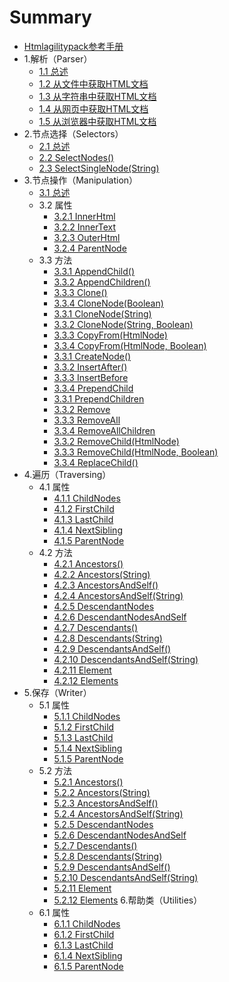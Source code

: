 # Summary

* [Htmlagilitypack参考手册](README.md)
* 1.解析（Parser）
    * [ 1.1 总述](part-1/1.1.md)
    * [ 1.2 从文件中获取HTML文档](part-1/1.2.md)
    * [ 1.3 从字符串中获取HTML文档](part-1/1.3.md)
    * [ 1.4 从网页中获取HTML文档](part-1/1.4.md)
    * [ 1.5 从浏览器中获取HTML文档](part-1/1.5.md)
* 2.节点选择（Selectors）
    * [ 2.1 总述](part-2/2.1.md)
    * [ 2.2 SelectNodes()](part-2/2.2.md)
    * [ 2.3 SelectSingleNode(String)](part-2/2.3.md)
* 3.节点操作（Manipulation）
    * [ 3.1 总述](part-3/3.1.md)
    * 3.2 属性
        * [ 3.2.1 InnerHtml](part-3/02/3.2.1.md)
        * [ 3.2.2 InnerText](part-3/02/3.2.2.md)
        * [ 3.2.3 OuterHtml](part-3/02/3.2.3.md)
        * [ 3.2.4 ParentNode](part-3/02/3.2.4.md)
    * 3.3 方法
        * [ 3.3.1 AppendChild()](part-3/03/3.3.1.md)
        * [ 3.3.2 AppendChildren()](part-3/03/3.3.2.md)
        * [ 3.3.3 Clone()](part-3/03/3.3.3.md)
        * [ 3.3.4 CloneNode(Boolean)](part-3/03/3.3.4.md)
        * [ 3.3.1 CloneNode(String)](part-3/03/3.3.5.md)
        * [ 3.3.2 CloneNode(String, Boolean)](part-3/03/3.3.6.md)
        * [ 3.3.3 CopyFrom(HtmlNode)](part-3/03/3.3.7.md)
        * [ 3.3.4 CopyFrom(HtmlNode, Boolean)](part-3/03/3.3.8.md)
        * [ 3.3.1 CreateNode()](part-3/03/3.3.9.md)
        * [ 3.3.2 InsertAfter()](part-3/03/3.3.10.md)
        * [ 3.3.3 InsertBefore](part-3/03/3.3.11.md)
        * [ 3.3.4 PrependChild](part-3/03/3.3.12.md)
        * [ 3.3.1 PrependChildren](part-3/03/3.3.13.md)
        * [ 3.3.2 Remove](part-3/03/3.3.14.md)
        * [ 3.3.3 RemoveAll](part-3/03/3.3.15.md)
        * [ 3.3.4 RemoveAllChildren](part-3/03/3.3.16.md)
        * [ 3.3.2 RemoveChild(HtmlNode)](part-3/03/3.3.17.md)
        * [ 3.3.3 RemoveChild(HtmlNode, Boolean)](part-3/03/3.3.18.md)
        * [ 3.3.4 ReplaceChild()](part-3/03/3.3.19.md)
* 4.遍历（Traversing）
    * 4.1 属性
        * [ 4.1.1 ChildNodes](part-4/01/4.1.1.md)
        * [ 4.1.2 FirstChild](part-4/01/4.1.2.md)
        * [ 4.1.3 LastChild](part-4/01/4.1.3.md)
        * [ 4.1.4 NextSibling](part-4/01/4.1.4.md)
        * [ 4.1.5 ParentNode](part-4/01/4.1.5.md)
    * 4.2 方法
        * [ 4.2.1 Ancestors()](part-4/02/4.2.1.md)
        * [ 4.2.2 Ancestors(String)](part-4/02/4.2.2.md)
        * [ 4.2.3 AncestorsAndSelf()](part-4/02/4.2.3.md)
        * [ 4.2.4 AncestorsAndSelf(String)](part-4/02/4.2.4.md)
        * [ 4.2.5 DescendantNodes](part-4/02/4.2.5.md)
        * [ 4.2.6 DescendantNodesAndSelf](part-4/02/4.2.6.md)
        * [ 4.2.7 Descendants()](part-4/02/4.2.7.md)
        * [ 4.2.8 Descendants(String)](part-4/02/4.2.8.md)
        * [ 4.2.9 DescendantsAndSelf()](part-4/02/4.2.9.md)
        * [ 4.2.10 DescendantsAndSelf(String)](part-4/02/4.2.10.md)
        * [ 4.2.11 Element](part-4/02/4.2.11.md)
        * [ 4.2.12 Elements](part-4/02/4.2.12.md)
* 5.保存（Writer）
    * 5.1 属性
        * [ 5.1.1 ChildNodes](part-5/01/5.1.1.md)
        * [ 5.1.2 FirstChild](part-5/01/5.1.2.md)
        * [ 5.1.3 LastChild](part-5/01/5.1.3.md)
        * [ 5.1.4 NextSibling](part-5/01/5.1.4.md)
        * [ 5.1.5 ParentNode](part-5/01/5.1.5.md)
    * 5.2 方法
        * [ 5.2.1 Ancestors()](part-5/02/5.2.1.md)
        * [ 5.2.2 Ancestors(String)](part-5/02/5.2.2.md)
        * [ 5.2.3 AncestorsAndSelf()](part-5/02/5.2.3.md)
        * [ 5.2.4 AncestorsAndSelf(String)](part-5/02/5.2.4.md)
        * [ 5.2.5 DescendantNodes](part-5/02/5.2.5.md)
        * [ 5.2.6 DescendantNodesAndSelf](part-5/02/5.2.6.md)
        * [ 5.2.7 Descendants()](part-5/02/5.2.7.md)
        * [ 5.2.8 Descendants(String)](part-5/02/5.2.8.md)
        * [ 5.2.9 DescendantsAndSelf()](part-5/02/5.2.9.md)
        * [ 5.2.10 DescendantsAndSelf(String)](part-5/02/5.2.10.md)
        * [ 5.2.11 Element](part-5/02/5.2.11.md)
        * [ 5.2.12 Elements](part-5/02/5.2.12.md)
6.帮助类（Utilities）
    * 6.1 属性
        * [ 6.1.1 ChildNodes](part-6/01/6.1.1.md)
        * [ 6.1.2 FirstChild](part-6/01/6.1.2.md)
        * [ 6.1.3 LastChild](part-6/01/6.1.3.md)
        * [ 6.1.4 NextSibling](part-6/01/6.1.4.md)
        * [ 6.1.5 ParentNode](part-6/01/6.1.5.md)
   